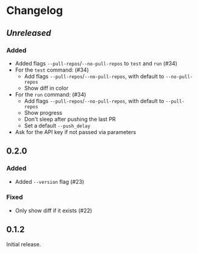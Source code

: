 # Changelog

## _Unreleased_

### Added
-   Added flags `--pull-repos`/`--no-pull-repos` to `test` and `run` (#34)
-   For the `test` command: (#34)
    -   Add flags `--pull-repos`/`--no-pull-repos`, with default to `--no-pull-repos`
    -   Show diff in color
-   For the `run` command: (#34)
    -   Add flags `--pull-repos`/`--no-pull-repos`, with default to `--pull-repos`
    -   Show progress
    -   Don't sleep after pushing the last PR
    -   Set a default `--push_delay`
-   Ask for the API key if not passed via parameters


## 0.2.0

### Added
-   Added `--version` flag (#23)

### Fixed
-   Only show diff if it exists (#22)


## 0.1.2

Initial release.
